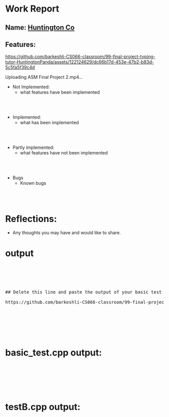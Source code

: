 
# Work Report

## Name: <ins> Huntington Co </ins>

## Features:



https://github.com/barkeshli-CS066-classroom/99-final-project-typing-tutor-HuntingtonPanda/assets/122124629/dc66b17d-453e-47b2-b83d-5c5fa5f39c4d


Uploading ASM Final Project 2.mp4…


- Not Implemented:
  - what features have been implemented

<br><br>

- Implemented:
  - what has been implemented

<br><br>

- Partly implemented:
  - what features have not been implemented

<br><br>

- Bugs
  - Known bugs

<br><br>

# Reflections:

- Any thoughts you may have and would like to share.

# **output**
<pre>
<br/><br/><br/><br/>
## Delete this line and paste the output of your basic test and then testB here

https://github.com/barkeshli-CS066-classroom/99-final-project-typing-tutor-HuntingtonPanda/assets/122124629/a69bbfdd-8ea3-46cb-ab38-340476b8a60e


  
</pre>


<br/><br/>

# basic_test.cpp output:
<pre>
<br/><br/><br/><br/>
</pre>
# testB.cpp output:
<pre>
<br/><br/><br/><br/>
</pre>


